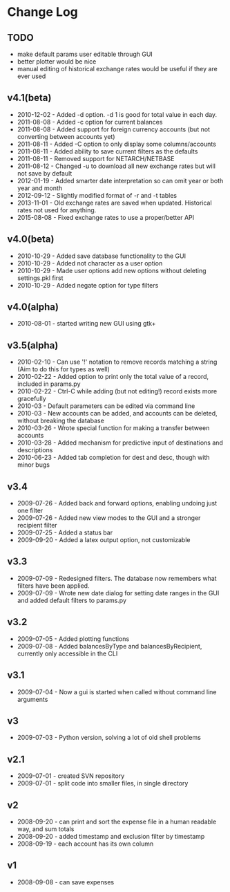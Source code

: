 # Change Log

## TODO
* make default params user editable through GUI
* better plotter would be nice
* manual editing of historical exchange rates would be useful if they are ever used

## v4.1(beta)
* 2010-12-02 - Added -d option. -d 1 is good for total value in each day.
* 2011-08-08 - Added -c option for current balances
* 2011-08-08 - Added support for foreign currency accounts (but not converting between accounts yet)
* 2011-08-11 - Added -C option to only display some columns/accounts
* 2011-08-11 - Added ability to save current filters as the defaults
* 2011-08-11 - Removed support for NETARCH/NETBASE
* 2011-08-12 - Changed -u to download all new exchange rates but will not save by default
* 2012-01-19 - Added smarter date interpretation so can omit year or both year and month
* 2012-09-12 - Slightly modified format of -r and -t tables
* 2013-11-01 - Old exchange rates are saved when updated. Historical rates not used for anything.
* 2015-08-08 - Fixed exchange rates to use a proper/better API
	
## v4.0(beta)
* 2010-10-29 - Added save database functionality to the GUI
* 2010-10-29 - Added not character as a user option
* 2010-10-29 - Made user options add new options without deleting settings.pkl first
* 2010-10-29 - Added negate option for type filters

## v4.0(alpha)
* 2010-08-01 - started writing new GUI using gtk+     

## v3.5(alpha)
* 2010-02-10 - Can use '!' notation to remove records matching a string (Aim to do this for types as well)
* 2010-02-22 - Added option to print only the total value of a record, included in params.py
* 2010-02-22 - Ctrl-C while adding (but not editing!) record exists more gracefully
* 2010-03    - Default parameters can be edited via command line
* 2010-03    - New accounts can be added, and accounts can be deleted, without breaking the database
* 2010-03-26 - Wrote special function for making a transfer between accounts
* 2010-03-28 - Added mechanism for predictive input of destinations and descriptions
* 2010-06-23 - Added tab completion for dest and desc, though with minor bugs 

## v3.4
* 2009-07-26 - Added back and forward options, enabling undoing just one filter
* 2009-07-26 - Added new view modes to the GUI and a stronger recipient filter
* 2009-07-25 - Added a status bar
* 2009-09-20 - Added a latex output option, not customizable

## v3.3
* 2009-07-09 - Redesigned filters. The database now remembers what filters have been applied.
* 2009-07-09 - Wrote new date dialog for setting date ranges in the GUI and added default filters to params.py

## v3.2
* 2009-07-05 - Added plotting functions
* 2009-07-08 - Added balancesByType and balancesByRecipient, currently only accessible in the CLI

## v3.1
* 2009-07-04 - Now a gui is started when called without command line arguments

## v3
* 2009-07-03 - Python version, solving a lot of old shell problems

## v2.1
* 2009-07-01 - created SVN repository
* 2009-07-01 - split code into smaller files, in single directory

## v2
* 2008-09-20 - can print and sort the expense file in a human readable way, and sum totals
* 2008-09-20 - added timestamp and exclusion filter by timestamp
* 2008-09-19 - each account has its own column

## v1
* 2008-09-08 - can save expenses


